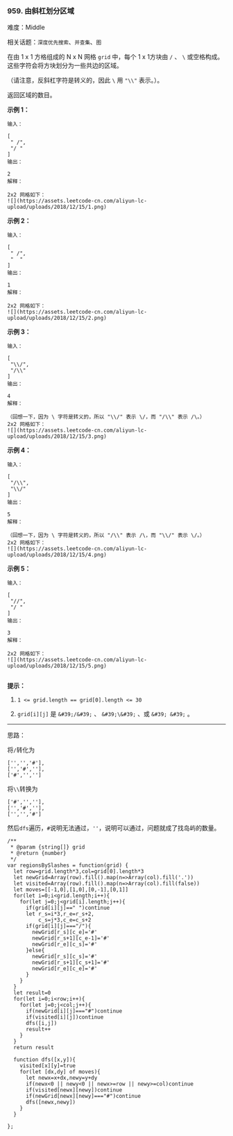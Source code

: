 ### 959. 由斜杠划分区域

难度：Middle

相关话题：`深度优先搜索`、`并查集`、`图`

在由 1 x 1 方格组成的 N x N 网格 `grid`  中，每个 1 x 1方块由  `/` 、 `\`  或空格构成。这些字符会将方块划分为一些共边的区域。



（请注意，反斜杠字符是转义的，因此  `\`  用  `"\\"` 表示。）。



返回区域的数目。












**示例 1：** 





```
输入：

[
 " /",
 "/ "
]
输出：

2
解释：

2x2 网格如下：
![](https://assets.leetcode-cn.com/aliyun-lc-upload/uploads/2018/12/15/1.png)

```


**示例 2：** 





```
输入：

[
 " /",
 "  "
]
输出：

1
解释：

2x2 网格如下：
![](https://assets.leetcode-cn.com/aliyun-lc-upload/uploads/2018/12/15/2.png)

```


**示例 3：** 





```
输入：

[
 "\\/",
 "/\\"
]
输出：

4
解释：

（回想一下，因为 \ 字符是转义的，所以 "\\/" 表示 \/，而 "/\\" 表示 /\。）
2x2 网格如下：
![](https://assets.leetcode-cn.com/aliyun-lc-upload/uploads/2018/12/15/3.png)

```


**示例 4：** 





```
输入：

[
 "/\\",
 "\\/"
]
输出：

5
解释：

（回想一下，因为 \ 字符是转义的，所以 "/\\" 表示 /\，而 "\\/" 表示 \/。）
2x2 网格如下：
![](https://assets.leetcode-cn.com/aliyun-lc-upload/uploads/2018/12/15/4.png)

```


**示例 5：** 





```
输入：

[
 "//",
 "/ "
]
输出：

3
解释：

2x2 网格如下：
![](https://assets.leetcode-cn.com/aliyun-lc-upload/uploads/2018/12/15/5.png)


```






**提示：** 




1.  `1 <= grid.length == grid[0].length <= 30` 

2.  `grid[i][j]`  是 `&#39;/&#39;` 、 `&#39;\&#39;` 、或 `&#39; &#39;` 。






-----

思路：

将`/`转化为
```
['','','#'],
['','#',''],
['#','','']
```

将`\\`转换为
```
['#','',''],
['','#',''],
['','','#']
```

然后`dfs`遍历，`#`说明无法通过，`''`，说明可以通过，问题就成了找岛屿的数量。


```
/**
 * @param {string[]} grid
 * @return {number}
 */
var regionsBySlashes = function(grid) {
  let row=grid.length*3,col=grid[0].length*3
  let newGrid=Array(row).fill().map(n=>Array(col).fill('.'))
  let visited=Array(row).fill().map(n=>Array(col).fill(false))
  let moves=[[-1,0],[1,0],[0,-1],[0,1]]
  for(let i=0;i<grid.length;i++){
    for(let j=0;j<grid[i].length;j++){
      if(grid[i][j]==" ")continue
      let r_s=i*3,r_e=r_s+2,
          c_s=j*3,c_e=c_s+2
      if(grid[i][j]==="/"){
        newGrid[r_s][c_e]='#'
        newGrid[r_s+1][c_e-1]='#'
        newGrid[r_e][c_s]='#'
      }else{
        newGrid[r_s][c_s]='#'
        newGrid[r_s+1][c_s+1]='#'
        newGrid[r_e][c_e]='#'        
      }
    }
  }
  let result=0
  for(let i=0;i<row;i++){
    for(let j=0;j<col;j++){
      if(newGrid[i][j]==="#")continue
      if(visited[i][j])continue
      dfs([i,j])
      result++
    }
  }
  return result
  
  function dfs([x,y]){
    visited[x][y]=true
    for(let [dx,dy] of moves){
      let newx=x+dx,newy=y+dy
      if(newx<0 || newy<0 || newx>=row || newy>=col)continue
      if(visited[newx][newy])continue
      if(newGrid[newx][newy]==="#")continue
      dfs([newx,newy])
    }
  }

};



```

